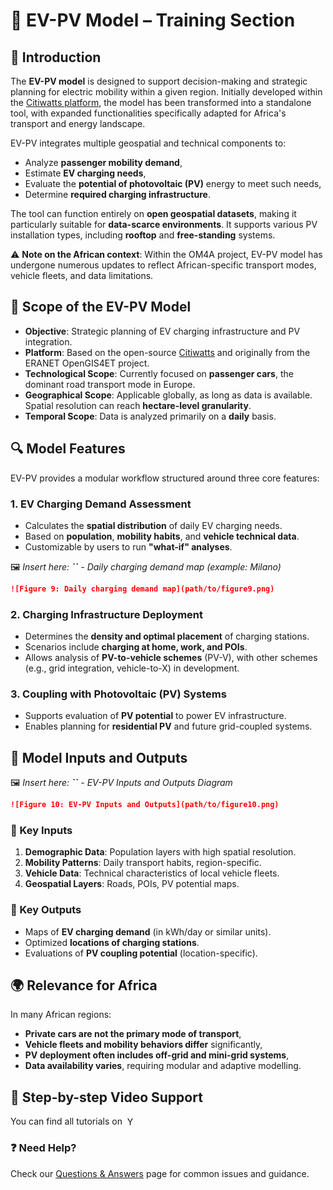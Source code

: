 # 🧰 EV-PV Model – Training Section

## 📘 Introduction

The **EV-PV model** is designed to support decision-making and strategic planning for electric mobility within a given region. Initially developed within the [Citiwatts platform](https://citiwatts.eu/), the model has been transformed into a standalone tool, with expanded functionalities specifically adapted for Africa's transport and energy landscape.

EV-PV integrates multiple geospatial and technical components to:

- Analyze **passenger mobility demand**,
- Estimate **EV charging needs**,
- Evaluate the **potential of photovoltaic (PV)** energy to meet such needs,
- Determine **required charging infrastructure**.

The tool can function entirely on **open geospatial datasets**, making it particularly suitable for **data-scarce environments**. It supports various PV installation types, including **rooftop** and **free-standing** systems.

⚠ **Note on the African context**: Within the OM4A project, EV-PV model has undergone numerous updates to reflect African-specific transport modes, vehicle fleets, and data limitations.



## 🎯 Scope of the EV-PV Model

- **Objective**: Strategic planning of EV charging infrastructure and PV integration.
- **Platform**: Based on the open-source [Citiwatts](https://citiwatts.net) and originally from the ERANET OpenGIS4ET project.
- **Technological Scope**: Currently focused on **passenger cars**, the dominant road transport mode in Europe.
- **Geographical Scope**: Applicable globally, as long as data is available. Spatial resolution can reach **hectare-level granularity**.
- **Temporal Scope**: Data is analyzed primarily on a **daily** basis.




## 🔍 Model Features

EV-PV provides a modular workflow structured around three core features:

### 1. **EV Charging Demand Assessment**

- Calculates the **spatial distribution** of daily EV charging needs.
- Based on **population**, **mobility habits**, and **vehicle technical data**.
- Customizable by users to run **"what-if" analyses**.

🖼️ *Insert here: **``** - Daily charging demand map (example: Milano)*

```markdown
![Figure 9: Daily charging demand map](path/to/figure9.png)
```

### 2. **Charging Infrastructure Deployment**

- Determines the **density and optimal placement** of charging stations.
- Scenarios include **charging at home, work, and POIs**.
- Allows analysis of **PV-to-vehicle schemes** (PV-V), with other schemes (e.g., grid integration, vehicle-to-X) in development.

### 3. **Coupling with Photovoltaic (PV) Systems**

- Supports evaluation of **PV potential** to power EV infrastructure.
- Enables planning for **residential PV** and future grid-coupled systems.



## 🧾 Model Inputs and Outputs

🖼️ *Insert here: **``** - EV-PV Inputs and Outputs Diagram*

```markdown
![Figure 10: EV-PV Inputs and Outputs](path/to/figure10.png)
```

### 🔽 Key Inputs

1. **Demographic Data**: Population layers with high spatial resolution.
2. **Mobility Patterns**: Daily transport habits, region-specific.
3. **Vehicle Data**: Technical characteristics of local vehicle fleets.
4. **Geospatial Layers**: Roads, POIs, PV potential maps.

### 🔼 Key Outputs

- Maps of **EV charging demand** (in kWh/day or similar units).
- Optimized **locations of charging stations**.
- Evaluations of **PV coupling potential** (location-specific).



## 🌍 Relevance for Africa

In many African regions:

- **Private cars are not the primary mode of transport**,
- **Vehicle fleets and mobility behaviors differ** significantly,
- **PV deployment often includes off-grid and mini-grid systems**,
- **Data availability varies**, requiring modular and adaptive modelling.




## 🎥 Step-by-step Video Support

You can find all tutorials on <a href="https://www.youtube.com/playlist?list=PLHN93NPePQ1JPEb3YFsYi3TU__bb_Xcyx" target="_blank" style="text-decoration: none;">
  <img src="https://cdn.simpleicons.org/youtube/FF0000/16" alt="YouTube" height="16" style="vertical-align: text-bottom; margin-left: 4px;">
</a>

### ❓ Need Help?

Check our [Questions & Answers](docs/faq.md) page for common issues and guidance.
